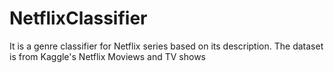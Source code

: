 # NetflixClassifier

It is a genre classifier for Netflix series based on its description. The dataset is from Kaggle's Netflix Moviews and TV shows
